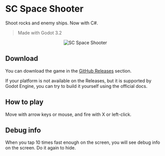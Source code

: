 # SC Space Shooter

Shoot rocks and enemy ships.
Now with C#.

> Made with Godot 3.2

<p style="text-align: center">
  <img src="./assets/sc-space-shooter.gif" alt="SC Space Shooter" />
</p>

## Download

You can download the game in the [GitHub Releases](https://github.com/Srynetix/sc-space-shooter/releases) section.

If your platform is not available on the Releases, but it is supported by Godot Engine, you can try to build it yourself using the official docs.

## How to play

Move with arrow keys or mouse, and fire with X or left-click.

## Debug info

When you tap 10 times fast enough on the screen, you will see debug info on the screen.
Do it again to hide.
